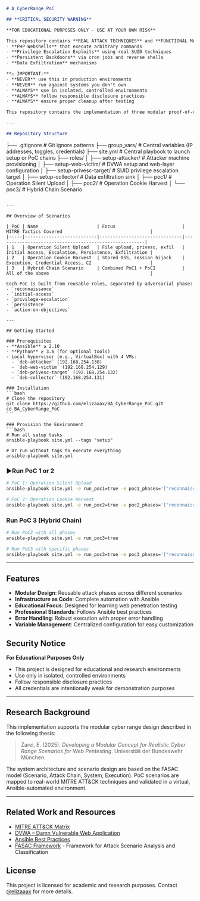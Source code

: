 ```markdown
# A_CyberRange_PoC

## **CRITICAL SECURITY WARNING**

**FOR EDUCATIONAL PURPOSES ONLY - USE AT YOUR OWN RISK**

This repository contains **REAL ATTACK TECHNIQUES** and **FUNCTIONAL MALWARE COMPONENTS** including:
- **PHP Webshells** that execute arbitrary commands
- **Privilege Escalation Exploits** using real SUID techniques
- **Persistent Backdoors** via cron jobs and reverse shells
- **Data Exfiltration** mechanisms

**⚠️ IMPORTANT:**
- **NEVER** use this in production environments
- **NEVER** run against systems you don't own
- **ALWAYS** use in isolated, controlled environments
- **ALWAYS** follow responsible disclosure practices
- **ALWAYS** ensure proper cleanup after testing

This repository contains the implementation of three modular proof-of-concept (PoC) scenarios developed as part of the bachelor's thesis _"Developing a Modular Concept for Realistic Cyber Range Scenarios for Web Pentesting"_. The scenarios are designed using role-based virtualization, Infrastructure-as-Code principles, and reusable attack phases modeled after the FASAC framework.

---

## Repository Structure

```

├── .gitignore                   # Git ignore patterns
├── group\_vars/                 # Central variables (IP addresses, toggles, credentials)
├── site.yml                     # Central playbook to launch setup or PoC chains
├── roles/
│   ├── setup-attacker/          # Attacker machine provisioning
│   ├── setup-web-victim/        # DVWA setup and web-layer configuration
│   ├── setup-privesc-target/    # SUID privilege escalation target
│   ├── setup-collector/         # Data exfiltration sink
│   ├── poc1/                    # Operation Silent Upload
│   ├── poc2/                    # Operation Cookie Harvest
│   └── poc3/                    # Hybrid Chain Scenario

````

---

## Overview of Scenarios

| PoC | Name                      | Focus                         | MITRE Tactics Covered                                 |
|-----|---------------------------|-------------------------------|-------------------------------------------------------|
| 1   | Operation Silent Upload   | File upload, privesc, exfil   | Initial Access, Escalation, Persistence, Exfiltration |
| 2   | Operation Cookie Harvest  | Stored XSS, session hijack    | Execution, Credential Access, C2                      |
| 3   | Hybrid Chain Scenario     | Combined PoC1 + PoC2          | All of the above                                      |

Each PoC is built from reusable roles, separated by adversarial phase:
- `reconnaissance`
- `initial-access`
- `privilege-escalation`
- `persistence`
- `action-on-objectives`

---

## Getting Started

### Prerequisites
- **Ansible** ≥ 2.10
- **Python** ≥ 3.6 (for optional tools)
- Local hypervisor (e.g., VirtualBox) with 4 VMs:
  - `deb-attacker` (192.168.254.130)
  - `deb-web-victim` (192.168.254.129)
  - `deb-privesc-target` (192.168.254.132)
  - `deb-collector` (192.168.254.131)

### Installation
```bash
# Clone the repository
git clone https://github.com/elizaaax/BA_CyberRange_PoC.git
cd BA_CyberRange_PoC
```

### Provision the Environment
```bash
# Run all setup tasks
ansible-playbook site.yml --tags "setup"

# Or run without tags to execute everything
ansible-playbook site.yml
````

### ▶Run PoC 1 or 2

```bash
# PoC 1: Operation Silent Upload
ansible-playbook site.yml -e run_poc1=true -e poc1_phases='["reconnaissance", "initial-access", "privilege-escalation", "persistence", "action-on-objectives"]'

# PoC 2: Operation Cookie Harvest
ansible-playbook site.yml -e run_poc2=true -e poc2_phases='["reconnaissance", "initial-access", "privilege-escalation", "persistence", "action-on-objectives"]'
```

### Run PoC 3 (Hybrid Chain)

```bash
# Run PoC3 with all phases
ansible-playbook site.yml -e run_poc3=true

# Run PoC3 with specific phases
ansible-playbook site.yml -e run_poc3=true -e poc3_phases='["reconnaissance", "initial-access", "privilege-escalation", "persistence", "action-on-objectives"]'
```

---

## Features

- **Modular Design**: Reusable attack phases across different scenarios
- **Infrastructure as Code**: Complete automation with Ansible
- **Educational Focus**: Designed for learning web penetration testing
- **Professional Standards**: Follows Ansible best practices
- **Error Handling**: Robust execution with proper error handling
- **Variable Management**: Centralized configuration for easy customization

## Security Notice

**For Educational Purposes Only**
- This project is designed for educational and research environments
- Use only in isolated, controlled environments
- Follow responsible disclosure practices
- All credentials are intentionally weak for demonstration purposes

---

## Research Background

This implementation supports the modular cyber range design described in the following thesis:

> Zarei, E. (2025). *Developing a Modular Concept for Realistic Cyber Range Scenarios for Web Pentesting*. Universität der Bundeswehr München.

The system architecture and scenario design are based on the FASAC model (Scenario, Attack Chain, System, Execution). PoC scenarios are mapped to real-world MITRE ATT\&CK techniques and validated in a virtual, Ansible-automated environment.

---

## Related Work and Resources

* [MITRE ATT\&CK Matrix](https://attack.mitre.org/)
* [DVWA – Damn Vulnerable Web Application](http://www.dvwa.co.uk/)
* [Ansible Best Practices](https://docs.ansible.com/ansible/latest/user_guide/playbooks_best_practices.html)
* [FASAC Framework](https://www.researchgate.net/publication/example) - Framework for Attack Scenario Analysis and Classification

## License

This project is licensed for academic and research purposes. Contact [@elizaaax](https://github.com/elizaaax) for more details.

```